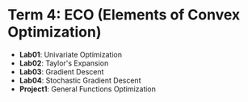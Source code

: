 # Term 4: ECO (Elements of Convex Optimization)

- **Lab01**: Univariate Optimization
- **Lab02**: Taylor's Expansion
- **Lab03**: Gradient Descent
- **Lab04**: Stochastic Gradient Descent
- **Project1**: General Functions Optimization
